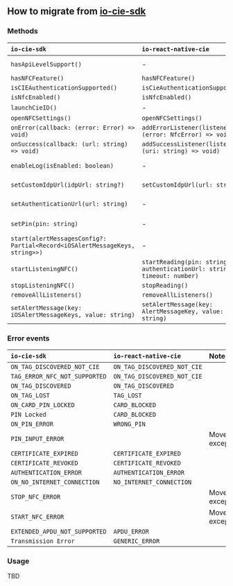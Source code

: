 ## How to migrate from [io-cie-sdk](https://github.com/pagopa/io-cie-sdk)

### Methods

| `io-cie-sdk`                                                                | `io-react-native-cie`                                                   | Notes                                                                             |
| :-------------------------------------------------------------------------- | :---------------------------------------------------------------------- | :-------------------------------------------------------------------------------- |
| `hasApiLevelSupport()`                                                      | -                                                                       | Superseded by `isCIEAuthenticationSupported()`                                    |
| `hasNFCFeature()`                                                           | `hasNFCFeature()`                                                       |                                                                                   |
| `isCIEAuthenticationSupported()`                                            | `isCieAuthenticationSupported()`                                        |                                                                                   |
| `isNfcEnabled()`                                                            | `isNfcEnabled()`                                                        |                                                                                   |
| `launchCieID()`                                                             | -                                                                       | Moved to [io-react-native-cieid](https://github.com/pagopa/io-react-native-cieid) |
| `openNFCSettings()`                                                         | `openNFCSettings()`                                                     |                                                                                   |
| `onError(callback: (error: Error) => void)`                                 | `addErrorListener(listener: (error: NfcError) => void)`                 |                                                                                   |
| `onSuccess(callback: (url: string) => void)`                                | `addSuccessListener(listener: (uri: string) => void)`                   |                                                                                   |
| `enableLog(isEnabled: boolean)`                                             | -                                                                       | Not available. Logs are enabled by default in debug builds                        |
| `setCustomIdpUrl(idpUrl: string?)`                                          | `setCustomIdpUrl(url: string)`                                          | IDP url could not be reset using `undefined`                                      |
| `setAuthenticationUrl(url: string)`                                         | -                                                                       | Moved to `startReading` function parameters                                       |
| `setPin(pin: string)`                                                       | -                                                                       | Moved to `startReading` function parameters                                       |
| `start(alertMessagesConfig?: Partial<Record<iOSAlertMessageKeys, string>>)` | -                                                                       | Not required                                                                      |
| `startListeningNFC()`                                                       | `startReading(pin: string, authenticationUrl: string, timeout: number)` |                                                                                   |
| `stopListeningNFC()`                                                        | `stopReading()`                                                         |                                                                                   |
| `removeAllListeners()`                                                      | `removeAllListeners()`                                                  |                                                                                   |
| `setAlertMessage(key: iOSAlertMessageKeys, value: string)`                  | `setAlertMessage(key: AlertMessageKey, value: string)`                  |                                                                                   |

### Error events

| `io-cie-sdk`                  | `io-react-native-cie`       | Notes |
| :---------------------------- | :-------------------------- | :---- |
| `ON_TAG_DISCOVERED_NOT_CIE`   | `ON_TAG_DISCOVERED_NOT_CIE` |       |
| `TAG_ERROR_NFC_NOT_SUPPORTED` | `ON_TAG_DISCOVERED_NOT_CIE` |       |
| `ON_TAG_DISCOVERED`           | `ON_TAG_DISCOVERED`         |       |
| `ON_TAG_LOST`                 | `TAG_LOST`                  |       |
| `ON_CARD_PIN_LOCKED`          | `CARD_BLOCKED`              |       |
| `PIN Locked`                  | `CARD_BLOCKED`              |       |
| `ON_PIN_ERROR`                | `WRONG_PIN`                 |       |
| `PIN_INPUT_ERROR`             |                             | Moved to exceptions  |
| `CERTIFICATE_EXPIRED`         | `CERTIFICATE_EXPIRED`       |       |
| `CERTIFICATE_REVOKED`         | `CERTIFICATE_REVOKED`       |       |
| `AUTHENTICATION_ERROR`        | `AUTHENTICATION_ERROR`      |       |
| `ON_NO_INTERNET_CONNECTION`   | `NO_INTERNET_CONNECTION`    |       |
| `STOP_NFC_ERROR`              |                             | Moved to exceptions      |
| `START_NFC_ERROR`             |                             | Moved to exceptions      |
| `EXTENDED_APDU_NOT_SUPPORTED` | `APDU_ERROR`                |       |
| `Transmission Error`          | `GENERIC_ERROR`             |       |


### Usage

TBD
